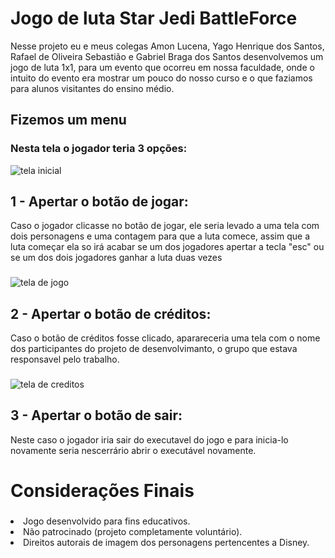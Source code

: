 # Jogo de luta Star Jedi BattleForce

Nesse projeto eu e meus colegas Amon Lucena, Yago Henrique dos Santos, Rafael de Oliveira Sebastião e Gabriel Braga dos Santos desenvolvemos um jogo de luta 1x1, para um evento que ocorreu em nossa faculdade, onde o intuito do evento era mostrar um pouco do nosso curso e o que faziamos para alunos visitantes do ensino médio.

## Fizemos um menu
### Nesta tela o jogador teria 3 opções:
![tela inicial](https://github.com/user-attachments/assets/d6231184-6ca9-416c-aee4-11f9bb726d1c)
###

## 1 - Apertar o botão de jogar:
Caso o jogador clicasse no botão de jogar, ele seria levado a uma tela com dois personagens e uma contagem para que a luta comece, assim que a luta começar ela so irá acabar se um dos jogadores apertar a tecla "esc" ou se um dos dois jogadores ganhar a luta duas vezes
###
![tela de jogo](https://github.com/user-attachments/assets/0cbd56d4-e910-4f6d-80c6-a708e252de1f)

## 2 - Apertar o botão de créditos:
Caso o botão de créditos fosse clicado, aparareceria uma tela com o nome dos participantes do projeto de desenvolvimanto, o grupo que estava responsavel pelo trabalho.
###
![tela de creditos](https://github.com/user-attachments/assets/fbcf6e6d-67af-4601-8809-2465f861aae8)

## 3 - Apertar o botão de sair:
Neste caso o jogador iria sair do executavel do jogo e para inicia-lo novamente seria nescerrário abrir o executável novamente.
###

# Considerações Finais
###
<li>Jogo desenvolvido para fins educativos.</li>
<li>Não patrocinado (projeto completamente voluntário).</li>
<li>Direitos autorais de imagem dos personagens pertencentes a Disney.</li>
